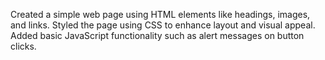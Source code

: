 Created a simple web page using HTML elements like headings, images, and links.
Styled the page using CSS to enhance layout and visual appeal.
Added basic JavaScript functionality such as alert messages on button clicks.
